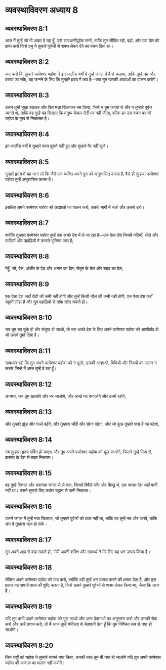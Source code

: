 # व्यवस्थाविवरण अध्याय 8

## व्यवस्थाविवरण 8:1
आज मैं तुम्हें जो भी आज्ञा दे रहा हूँ, उसे सावधानीपूर्वक मानो, ताकि तुम जीवित रहो, बढ़ो, और उस देश को प्राप्त करो जिसे प्रभु ने तुम्हारे पूर्वजों से शपथ लेकर देने का वचन दिया था।

## व्यवस्थाविवरण 8:2
याद करो कि तुम्हारे परमेश्वर यहोवा ने इन चालीस वर्षों में तुम्हें जंगल में कैसे चलाया, ताकि तुम्हें नम्र और परखा जा सके, यह जानने के लिए कि तुम्हारे हृदय में क्या है—क्या तुम उसकी आज्ञाओं का पालन करोगे।

## व्यवस्थाविवरण 8:3
उसने तुम्हें भूखा रखकर और फिर मन्ना खिलाकर नम्र किया, जिसे न तुम जानते थे और न तुम्हारे पूर्वज जानते थे, ताकि वह तुम्हें यह सिखाए कि मनुष्य केवल रोटी पर नहीं जीता, बल्कि हर उस वचन पर जो यहोवा के मुख से निकलता है।

## व्यवस्थाविवरण 8:4
इन चालीस वर्षों में तुम्हारे वस्त्र पुराने नहीं हुए और तुम्हारे पैर नहीं सूजे।

## व्यवस्थाविवरण 8:5
तुम्हारे हृदय में यह जान लो कि जैसे एक व्यक्ति अपने पुत्र को अनुशासित करता है, वैसे ही तुम्हारा परमेश्वर यहोवा तुम्हें अनुशासित करता है।

## व्यवस्थाविवरण 8:6
इसलिए अपने परमेश्वर यहोवा की आज्ञाओं का पालन करो, उसके मार्गों में चलो और उससे डरो।

## व्यवस्थाविवरण 8:7
क्योंकि तुम्हारा परमेश्वर यहोवा तुम्हें एक अच्छे देश में ले जा रहा है—एक ऐसा देश जिसमें नदियाँ, सोते और घाटियों और पहाड़ियों में उभरते भूमिगत जल हैं;

## व्यवस्थाविवरण 8:8
गेहूँ, जौ, बेल, अंजीर के पेड़ और अनार का देश; जैतून के तेल और शहद का देश;

## व्यवस्थाविवरण 8:9
एक ऐसा देश जहाँ रोटी की कमी नहीं होगी और तुम्हें किसी चीज़ की कमी नहीं होगी; एक ऐसा देश जहाँ चट्टानें लोहा हैं और तुम पहाड़ियों से तांबा खोद सकते हो।

## व्यवस्थाविवरण 8:10
जब तुम खा चुके हो और संतुष्ट हो जाओ, तो उस अच्छे देश के लिए अपने परमेश्वर यहोवा को आशीर्वाद दो जो उसने तुम्हें दिया है।

## व्यवस्थाविवरण 8:11
सावधान रहो कि तुम अपने परमेश्वर यहोवा को न भूलो, उसकी आज्ञाओं, विधियों और नियमों का पालन न करके जिन्हें मैं आज तुम्हें दे रहा हूँ।

## व्यवस्थाविवरण 8:12
अन्यथा, जब तुम खाओगे और भर जाओगे, और अच्छे घर बनाओगे और उनमें रहोगे,

## व्यवस्थाविवरण 8:13
और तुम्हारे झुंड और गल्ले बढ़ेंगे, और तुम्हारा चाँदी और सोना बढ़ेगा, और जो कुछ तुम्हारे पास है वह बढ़ेगा,

## व्यवस्थाविवरण 8:14
तब तुम्हारा हृदय गर्वित हो जाएगा और तुम अपने परमेश्वर यहोवा को भूल जाओगे, जिसने तुम्हें मिस्र से, दासत्व के देश से बाहर निकाला।

## व्यवस्थाविवरण 8:15
वह तुम्हें विशाल और भयानक जंगल से ले गया, जिसमें विषैले साँप और बिच्छू थे, एक प्यासा देश जहाँ पानी नहीं था। उसने तुम्हारे लिए कठोर चट्टान से पानी निकाला।

## व्यवस्थाविवरण 8:16
उसने जंगल में तुम्हें मन्ना खिलाया, जो तुम्हारे पूर्वजों को ज्ञात नहीं था, ताकि वह तुम्हें नम्र और परखे, ताकि अंत में तुम्हारा भला हो सके।

## व्यवस्थाविवरण 8:17
तुम अपने आप से कह सकते हो, 'मेरी अपनी शक्ति और सामर्थ्य ने मेरे लिए यह धन उत्पन्न किया है।'

## व्यवस्थाविवरण 8:18
लेकिन अपने परमेश्वर यहोवा को याद करो, क्योंकि वही तुम्हें धन उत्पन्न करने की क्षमता देता है, और इस प्रकार वह अपनी वाचा की पुष्टि करता है, जिसे उसने तुम्हारे पूर्वजों से शपथ लेकर किया था, जैसा कि आज है।

## व्यवस्थाविवरण 8:19
यदि तुम कभी अपने परमेश्वर यहोवा को भूल जाओ और अन्य देवताओं का अनुसरण करो और उनकी सेवा करो और उन्हें प्रणाम करो, तो मैं आज तुम्हें गंभीरता से चेतावनी देता हूँ कि तुम निश्चित रूप से नष्ट हो जाओगे।

## व्यवस्थाविवरण 8:20
जिन राष्ट्रों को यहोवा ने तुम्हारे सामने नष्ट किया, उनकी तरह तुम भी नष्ट हो जाओगे यदि तुम अपने परमेश्वर यहोवा की आवाज़ का पालन नहीं करोगे।
